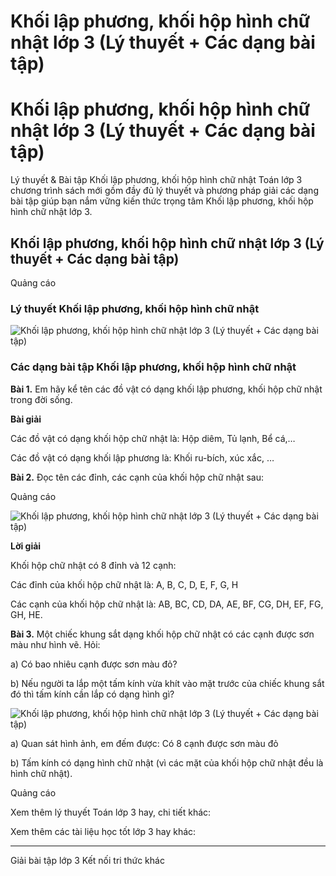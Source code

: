 # Khối lập phương, khối hộp hình chữ nhật lớp 3 (Lý thuyết + Các dạng bài tập)

# Khối lập phương, khối hộp hình chữ nhật lớp 3 (Lý thuyết + Các dạng bài tập)

Lý thuyết & Bài tập Khối lập phương, khối hộp hình chữ nhật Toán lớp 3 chương trình sách mới gồm đầy đủ lý thuyết và phương pháp giải các dạng bài tập giúp bạn nắm vững kiến thức trọng tâm Khối lập phương, khối hộp hình chữ nhật lớp 3.

## Khối lập phương, khối hộp hình chữ nhật lớp 3 (Lý thuyết + Các dạng bài tập)

Quảng cáo

### Lý thuyết Khối lập phương, khối hộp hình chữ nhật

![Khối lập phương, khối hộp hình chữ nhật lớp 3 \(Lý thuyết + Các dạng bài tập\)](https://vietjack.com/toan-3-kn/images/ly-thuyet-bai-21-khoi-lap-phuong-khoi-hop-hinh-chu-nhat.PNG)

### Các dạng bài tập Khối lập phương, khối hộp hình chữ nhật

**Bài 1.** Em hãy kể tên các đồ vật có dạng khối lập phương, khối hộp chữ nhật trong đời sống.

**Bài giải**

Các đồ vật có dạng khối hộp chữ nhật là: Hộp diêm, Tủ lạnh, Bể cá,…

Các đồ vật có dạng khối lập phương là: Khối ru-bích, xúc xắc, …

**Bài 2.** Đọc tên các đỉnh, các cạnh của khối hộp chữ nhật sau:

Quảng cáo

![Khối lập phương, khối hộp hình chữ nhật lớp 3 \(Lý thuyết + Các dạng bài tập\)](https://vietjack.com/toan-3-kn/images/ly-thuyet-bai-21-khoi-lap-phuong-khoi-hop-hinh-chu-nhat-a.PNG)

**Lời giải**

Khối hộp chữ nhật có 8 đỉnh và 12 cạnh:

Các đỉnh của khối hộp chữ nhật là: A, B, C, D, E, F, G, H

Các cạnh của khối hộp chữ nhật là: AB, BC, CD, DA, AE, BF, CG, DH, EF, FG, GH, HE.

**Bài 3.** Một chiếc khung sắt dạng khối hộp chữ nhật có các cạnh được sơn màu như hình vẽ. Hỏi:

a) Có bao nhiêu cạnh được sơn màu đỏ? 

b) Nếu người ta lắp một tấm kính vừa khít vào mặt trước của chiếc khung sắt đó thì tấm kính cần lắp có dạng hình gì?

![Khối lập phương, khối hộp hình chữ nhật lớp 3 \(Lý thuyết + Các dạng bài tập\)](https://vietjack.com/toan-3-kn/images/ly-thuyet-bai-21-khoi-lap-phuong-khoi-hop-hinh-chu-nhat-aa.PNG)

a) Quan sát hình ảnh, em đếm được: Có 8 cạnh được sơn màu đỏ

b) Tấm kính có dạng hình chữ nhật (vì các mặt của khối hộp chữ nhật đều là hình chữ nhật).

Quảng cáo

Xem thêm lý thuyết Toán lớp 3 hay, chi tiết khác:

Xem thêm các tài liệu học tốt lớp 3 hay khác:

* * *

Giải bài tập lớp 3 Kết nối tri thức khác
